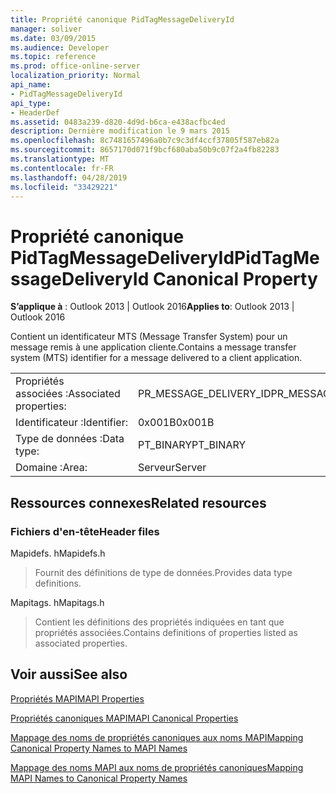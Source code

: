 ```yaml
---
title: Propriété canonique PidTagMessageDeliveryId
manager: soliver
ms.date: 03/09/2015
ms.audience: Developer
ms.topic: reference
ms.prod: office-online-server
localization_priority: Normal
api_name:
- PidTagMessageDeliveryId
api_type:
- HeaderDef
ms.assetid: 0483a239-d820-4d9d-b6ca-e438acfbc4ed
description: Dernière modification le 9 mars 2015
ms.openlocfilehash: 8c7481657496a0b7c9c3df4ccf37805f587eb82a
ms.sourcegitcommit: 8657170d071f9bcf680aba50b9c07f2a4fb82283
ms.translationtype: MT
ms.contentlocale: fr-FR
ms.lasthandoff: 04/28/2019
ms.locfileid: "33429221"
---
```

# <a name="pidtagmessagedeliveryid-canonical-property"></a><span data-ttu-id="35c57-103">Propriété canonique PidTagMessageDeliveryId</span><span class="sxs-lookup"><span data-stu-id="35c57-103">PidTagMessageDeliveryId Canonical Property</span></span>

  
  
<span data-ttu-id="35c57-104">**S’applique à** : Outlook 2013 | Outlook 2016</span><span class="sxs-lookup"><span data-stu-id="35c57-104">**Applies to**: Outlook 2013 | Outlook 2016</span></span> 
  
<span data-ttu-id="35c57-105">Contient un identificateur MTS (Message Transfer System) pour un message remis à une application cliente.</span><span class="sxs-lookup"><span data-stu-id="35c57-105">Contains a message transfer system (MTS) identifier for a message delivered to a client application.</span></span>
  
|||
|:-----|:-----|
|<span data-ttu-id="35c57-106">Propriétés associées :</span><span class="sxs-lookup"><span data-stu-id="35c57-106">Associated properties:</span></span>  <br/> |<span data-ttu-id="35c57-107">PR_MESSAGE_DELIVERY_ID</span><span class="sxs-lookup"><span data-stu-id="35c57-107">PR_MESSAGE_DELIVERY_ID</span></span>  <br/> |
|<span data-ttu-id="35c57-108">Identificateur :</span><span class="sxs-lookup"><span data-stu-id="35c57-108">Identifier:</span></span>  <br/> |<span data-ttu-id="35c57-109">0x001B</span><span class="sxs-lookup"><span data-stu-id="35c57-109">0x001B</span></span>  <br/> |
|<span data-ttu-id="35c57-110">Type de données :</span><span class="sxs-lookup"><span data-stu-id="35c57-110">Data type:</span></span>  <br/> |<span data-ttu-id="35c57-111">PT_BINARY</span><span class="sxs-lookup"><span data-stu-id="35c57-111">PT_BINARY</span></span>  <br/> |
|<span data-ttu-id="35c57-112">Domaine :</span><span class="sxs-lookup"><span data-stu-id="35c57-112">Area:</span></span>  <br/> |<span data-ttu-id="35c57-113">Serveur</span><span class="sxs-lookup"><span data-stu-id="35c57-113">Server</span></span>  <br/> |
   
## <a name="related-resources"></a><span data-ttu-id="35c57-114">Ressources connexes</span><span class="sxs-lookup"><span data-stu-id="35c57-114">Related resources</span></span>

### <a name="header-files"></a><span data-ttu-id="35c57-115">Fichiers d'en-tête</span><span class="sxs-lookup"><span data-stu-id="35c57-115">Header files</span></span>

<span data-ttu-id="35c57-116">Mapidefs. h</span><span class="sxs-lookup"><span data-stu-id="35c57-116">Mapidefs.h</span></span>
  
> <span data-ttu-id="35c57-117">Fournit des définitions de type de données.</span><span class="sxs-lookup"><span data-stu-id="35c57-117">Provides data type definitions.</span></span>
    
<span data-ttu-id="35c57-118">Mapitags. h</span><span class="sxs-lookup"><span data-stu-id="35c57-118">Mapitags.h</span></span>
  
> <span data-ttu-id="35c57-119">Contient les définitions des propriétés indiquées en tant que propriétés associées.</span><span class="sxs-lookup"><span data-stu-id="35c57-119">Contains definitions of properties listed as associated properties.</span></span>
    
## <a name="see-also"></a><span data-ttu-id="35c57-120">Voir aussi</span><span class="sxs-lookup"><span data-stu-id="35c57-120">See also</span></span>



[<span data-ttu-id="35c57-121">Propriétés MAPI</span><span class="sxs-lookup"><span data-stu-id="35c57-121">MAPI Properties</span></span>](mapi-properties.md)
  
[<span data-ttu-id="35c57-122">Propriétés canoniques MAPI</span><span class="sxs-lookup"><span data-stu-id="35c57-122">MAPI Canonical Properties</span></span>](mapi-canonical-properties.md)
  
[<span data-ttu-id="35c57-123">Mappage des noms de propriétés canoniques aux noms MAPI</span><span class="sxs-lookup"><span data-stu-id="35c57-123">Mapping Canonical Property Names to MAPI Names</span></span>](mapping-canonical-property-names-to-mapi-names.md)
  
[<span data-ttu-id="35c57-124">Mappage des noms MAPI aux noms de propriétés canoniques</span><span class="sxs-lookup"><span data-stu-id="35c57-124">Mapping MAPI Names to Canonical Property Names</span></span>](mapping-mapi-names-to-canonical-property-names.md)

